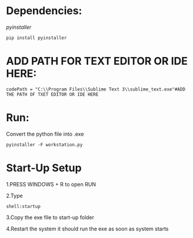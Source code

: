 
# Dependencies:

*pyinstaller*
```
pip install pyinstaller
```

# ADD PATH FOR TEXT EDITOR OR IDE HERE:

```
codePath = "C:\\Program Files\\Sublime Text 3\\sublime_text.exe"#ADD THE PATH OF TXET EDITOR OR IDE HERE
```

# Run:
Convert  the python file into .exe 
```
pyinstaller -F workstation.py
```

# Start-Up Setup

1.PRESS WINDOWS + R to open RUN

2.Type 
```
shell:startup
```

3.Copy the exe file to start-up folder 

4.Restart the system it should run the exe as soon as system starts
